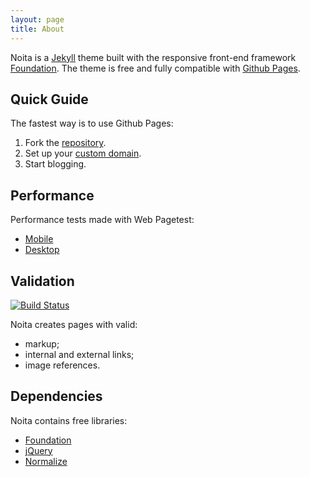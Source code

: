 ```yaml
---
layout: page
title: About
---
```


Noita is a [Jekyll][0] theme built with the responsive front-end framework [Foundation][1]. The theme is free and fully compatible with [Github Pages][2].

## Quick Guide

The fastest way is to use Github Pages:

1. Fork the [repository][3].
1. Set up your [custom domain][4].
1. Start blogging.

## Performance

Performance tests made with Web Pagetest:

* [Mobile][mobile]
* [Desktop][desktop]

## Validation

[![Build Status][7]][8]

Noita creates pages with valid:

* markup;
* internal and external links;
* image references.

## Dependencies

Noita contains free libraries:

* [Foundation][1]
* [jQuery][9]
* [Normalize][10]

[0]: http://jekyllrb.com/
[1]: http://foundation.zurb.com/
[2]: https://pages.github.com/
[3]: https://github.com/penibelst/jekyll-noita
[4]: https://help.github.com/articles/setting-up-a-custom-domain-with-github-pages
[mobile]: http://www.webpagetest.org/result/150114_90_4PT/
[desktop]: http://www.webpagetest.org/result/150114_AN_4N1/
[7]: https://travis-ci.org/penibelst/jekyll-noita.svg?branch=gh-pages
[8]: https://travis-ci.org/penibelst/jekyll-noita
[9]: http://jquery.com/
[10]: http://necolas.github.io/normalize.css/
